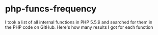 # php-funcs-frequency
I took a list of all internal functions in PHP 5.5.9 and searched for them in the PHP code on GitHub. Here's how many results I got for each function
